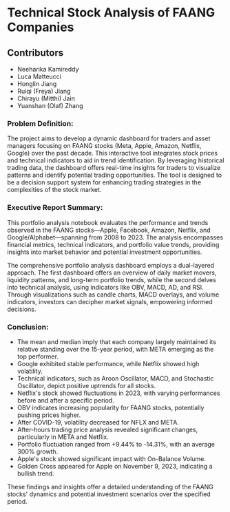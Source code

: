 # Technical Stock Analysis of FAANG Companies

## Contributors
- Neeharika Kamireddy
- Luca Matteucci
- Honglin Jiang
- Ruiqi (Freya) Jiang
- Chirayu (Mitthi) Jain
- Yuanshan (Olaf) Zhang

### Problem Definition:

The project aims to develop a dynamic dashboard for traders and asset managers focusing on FAANG stocks (Meta, Apple, Amazon, Netflix, Google) over the past decade. This interactive tool integrates stock prices and technical indicators to aid in trend identification. By leveraging historical trading data, the dashboard offers real-time insights for traders to visualize patterns and identify potential trading opportunities. The tool is designed to be a decision support system for enhancing trading strategies in the complexities of the stock market.

### Executive Report Summary:

This portfolio analysis notebook evaluates the performance and trends observed in the FAANG stocks—Apple, Facebook, Amazon, Netflix, and Google/Alphabet—spanning from 2008 to 2023. The analysis encompasses financial metrics, technical indicators, and portfolio value trends, providing insights into market behavior and potential investment opportunities.

The comprehensive portfolio analysis dashboard employs a dual-layered approach. The first dashboard offers an overview of daily market movers, liquidity patterns, and long-term portfolio trends, while the second delves into technical analysis, using indicators like OBV, MACD, AD, and RSI. Through visualizations such as candle charts, MACD overlays, and volume indicators, investors can decipher market signals, empowering informed decisions.

### Conclusion:

- The mean and median imply that each company largely maintained its relative standing over the 15-year period, with META emerging as the top performer.
- Google exhibited stable performance, while Netflix showed high volatility.
- Technical indicators, such as Aroon Oscillator, MACD, and Stochastic Oscillator, depict positive uptrends for all stocks.
- Netflix's stock showed fluctuations in 2023, with varying performances before and after a specific period.
- OBV indicates increasing popularity for FAANG stocks, potentially pushing prices higher.
- After COVID-19, volatility decreased for NFLX and META.
- After-hours trading price analysis revealed significant changes, particularly in META and Netflix.
- Portfolio fluctuation ranged from +9.44% to -14.31%, with an average 300% growth.
- Apple's stock showed significant impact with On-Balance Volume.
- Golden Cross appeared for Apple on November 9, 2023, indicating a bullish trend.

These findings and insights offer a detailed understanding of the FAANG stocks' dynamics and potential investment scenarios over the specified period.

